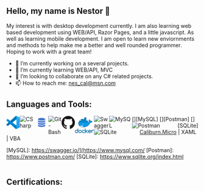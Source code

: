 ## Hello, my name is Nestor 👋 ##

My interest is with desktop development currently. I am also learning web based development using WEB/API, Razor Pages, and a little javascript. As well as learning mobile development. I am open to learn new enviornments and methods to help make me a better and well rounded programmer. Hoping to work with a great team!

- 🔭 I’m currently working on a several projects.
- 🌱 I’m currently learning WEB/API, MVC 
- 👯 I’m looking to collaborate on any C# related projects. 
- 📫 How to reach me: nes_cal@msn.com

## Languages and Tools:

[<img align="left" alt="Visual Studio Code" width="35px" src="https://raw.githubusercontent.com/github/explore/80688e429a7d4ef2fca1e82350fe8e3517d3494d/topics/visual-studio-code/visual-studio-code.png" />][Visual Studio]
[<img align="left" alt="CSharp" width="40px" src="https://user-images.githubusercontent.com/25181517/121405384-444d7300-c95d-11eb-959f-913020d3bf90.png" />][CSharp]
[<img align="left" alt="SQL" width="35px" src="https://raw.githubusercontent.com/github/explore/80688e429a7d4ef2fca1e82350fe8e3517d3494d/topics/sql/sql.png" />][SQL]
[<img align="left" alt="Git-Bash" width="35px" src="https://user-images.githubusercontent.com/25181517/117364277-fc4eb280-aebd-11eb-8769-a3583c6a2037.png" />][GIT]
[<img align="left" alt="GitHub" width="35px" src="https://raw.githubusercontent.com/github/explore/78df643247d429f6cc873026c0622819ad797942/topics/github/github.png" />][GITHUB]
[<img align="left" alt="Docker" width="50px" src="https://raw.githubusercontent.com/github/explore/80688e429a7d4ef2fca1e82350fe8e3517d3494d/topics/docker/docker.png" />][DOCKER]
[<img align="left" alt="Swagger" width="40px" src="https://user-images.githubusercontent.com/25181517/186711335-a3729606-5a78-4496-9a36-06efcc74f800.png" />][SWAGGER]
[<img align="left" alt="MySQL" width="60px" src="https://user-images.githubusercontent.com/25181517/183896128-ec99105a-ec1a-4d85-b08b-1aa1620b2046.png" />][MySQL]
[<img align="left" alt="Postman" width="120px" src="https://cdn.svgporn.com/logos/postman.svg" />][Postman]
[<img align="left" alt="SQLite" width="120px" src="https://www.sqlite.org/images/sqlite370_banner.gif" />][SQLite]  
<a href="https://caliburnmicro.com/" title="Home">Caliburn.Micro</a>
| XAML
| VBA

[Visual Studio]: https://visualstudio.microsoft.com/
[CSharp]: https://docs.microsoft.com/en-us/dotnet/csharp/programming-guide/
[SQL]: https://docs.microsoft.com/en-us/sql/?view=sql-server-ver16
[GIT]: https://git-scm.com/
[GITHUB]: https://github.com/
[DOCKER]: https://www.docker.com/
[SWAGGER]: https://swagger.io/
[MySQL]: https://swagger.io/](https://www.mysql.com/
[Postman]: https://www.postman.com/
[SQLite]: https://www.sqlite.org/index.html
<br>
<br/>
## Certifications:
